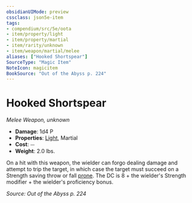 ```yaml
---
obsidianUIMode: preview
cssclass: json5e-item
tags:
- compendium/src/5e/oota
- item/property/light
- item/property/martial
- item/rarity/unknown
- item/weapon/martial/melee
aliases: ["Hooked Shortspear"]
SourceType: "Magic Item"
NoteIcon: magicitem
BookSource: "Out of the Abyss p. 224"
---
```

# Hooked Shortspear
*Melee Weapon, unknown*  

- **Damage**: 1d4 P
- **Properties**: [Light](/2-Mechanics/CLI/rules/item-properties.md#Light), Martial
- **Cost**: ⏤
- **Weight**: 2.0 lbs.

On a hit with this weapon, the wielder can forgo dealing damage and attempt to trip the target, in which case the target must succeed on a Strength saving throw or fall [prone](/2-Mechanics/CLI/rules/conditions.md#prone). The DC is 8 + the wielder's Strength modifier + the wielder's proficiency bonus.

*Source: Out of the Abyss p. 224*